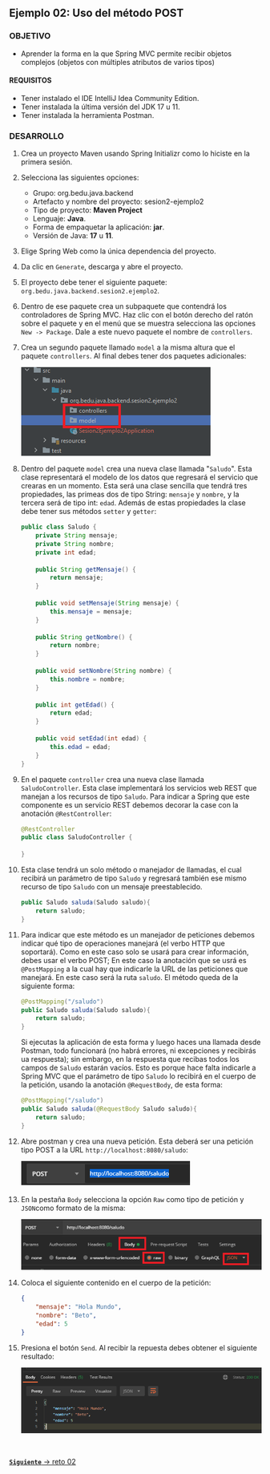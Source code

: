 ## Ejemplo 02: Uso del método POST

### OBJETIVO
- Aprender la forma en la que Spring MVC permite recibir objetos complejos (objetos con múltiples atributos de varios tipos)

#### REQUISITOS
- Tener instalado el IDE IntelliJ Idea Community Edition.
- Tener instalada la última versión del JDK 17 u 11.
- Tener instalada la herramienta Postman.

### DESARROLLO

1. Crea un proyecto Maven usando Spring Initializr como lo hiciste en la primera sesión.

2.  Selecciona las siguientes opciones:

    - Grupo: org.bedu.java.backend
    - Artefacto y nombre del proyecto: sesion2-ejemplo2
    - Tipo de proyecto: **Maven Project**
    - Lenguaje: **Java**. 
    - Forma de empaquetar la aplicación: **jar**. 
    - Versión de Java: **17** u **11**.

3. Elige Spring Web como la única dependencia del proyecto.

4. Da clic en `Generate`, descarga y abre el proyecto.

5. El proyecto debe tener el siguiente paquete: `org.bedu.java.backend.sesion2.ejemplo2`.

6. Dentro de ese paquete crea un subpaquete que contendrá los controladores de Spring MVC. Haz clic con el botón derecho del ratón sobre el paquete y en el menú que se muestra selecciona las opciones `New -> Package`. Dale a este nuevo paquete el nombre de `controllers`. 

7. Crea un segundo paquete llamado `model` a la misma altura que el paquete `controllers`. Al final debes tener dos paquetes adicionales:

    ![imagen](img/img_01.png)

8. Dentro del paquete `model` crea una nueva clase llamada "`Saludo`". Esta clase representará el modelo de los datos que regresará el servicio que crearas en un momento. Esta será una clase sencilla que tendrá tres propiedades, las primeas dos de tipo String: `mensaje` y `nombre`, y la tercera será de tipo int: `edad`. Además de estas propiedades la clase debe tener sus métodos `setter` y `getter`:

    ```java
    public class Saludo {
        private String mensaje;
        private String nombre;
        private int edad;

        public String getMensaje() {
            return mensaje;
        }

        public void setMensaje(String mensaje) {
            this.mensaje = mensaje;
        }

        public String getNombre() {
            return nombre;
        }

        public void setNombre(String nombre) {
            this.nombre = nombre;
        }

        public int getEdad() {
            return edad;
        }

        public void setEdad(int edad) {
            this.edad = edad;
        }
    }
    ```
  
9. En el paquete `controller` crea una nueva clase llamada `SaludoController`. Esta clase implementará los servicios web REST que manejan a los recursos de tipo `Saludo`. Para indicar a Spring que este componente es un servicio REST debemos decorar la case con la anotación `@RestController`:

    ```java
    @RestController
    public class SaludoController {

    }
    ```

10. Esta clase tendrá un solo método o manejador de llamadas, el cual recibirá un parámetro de tipo `Saludo` y regresará también ese mismo recurso de tipo `Saludo` con un mensaje preestablecido.

    ```java
    public Saludo saluda(Saludo saludo){
        return saludo;
    }
    ```

11. Para indicar que este método es un manejador de peticiones debemos indicar qué tipo de operaciones manejará (el verbo HTTP que soportará). Como en este caso solo se usará para crear información, debes usar el verbo POST; En este caso la anotación que se usrá es `@PostMapping` a la cual hay que indicarle la URL de las peticiones que manejará. En este caso será la ruta `saludo`. El método queda de la siguiente forma:

    ```java
    @PostMapping("/saludo")
    public Saludo saluda(Saludo saludo){
        return saludo;
    }
    ```

    Si ejecutas la aplicación de esta forma y luego haces una llamada desde Postman, todo funcionará (no habrá errores, ni excepciones y recibirás ua respuesta); sin embargo, en la respuesta que recibas todos los campos de `Saludo` estarán vacíos. Esto es porque hace falta indicarle a Spring MVC que el parámetro de tipo `Saludo` lo recibirá en el cuerpo de la petición, usando la anotación `@RequestBody`, de esta forma:


    ```java
    @PostMapping("/saludo")
    public Saludo saluda(@RequestBody Saludo saludo){
        return saludo;
    }
    ```

12. Abre postman y crea una nueva petición. Esta deberá ser una petición tipo POST a la URL `http://localhost:8080/saludo`:

    ![imagen](img/img_02.png)

13. En la pestaña `Body` selecciona la opción `Raw` como tipo de petición y `JSON`como formato de la misma:

    ![imagen](img/img_03.png)

14. Coloca el siguiente contenido en el cuerpo de la petición:

    ```json
    {
        "mensaje": "Hola Mundo",
        "nombre": "Beto",
        "edad": 5
    }
    ```

15. Presiona el botón `Send`. Al recibir la repuesta debes obtener el siguiente resultado:

    ![imagen](img/img_04.png)


<br>

[**`Siguiente`** -> reto 02](../Reto-02/)